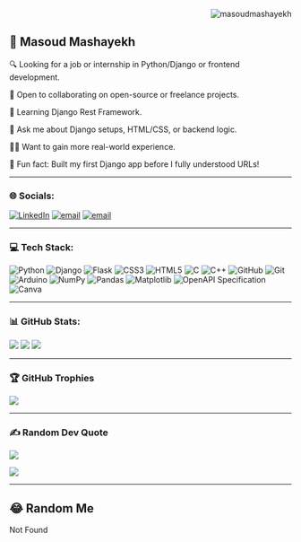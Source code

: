 <p align="right"> <img src="https://komarev.com/ghpvc/?username=masoudmashayekh&label=Profile%20views&color=0e75b6&style=flat" alt="masoudmashayekh" /> </p>

## 💫 Masoud Mashayekh
🔍 Looking for a job or internship in Python/Django or frontend development.

🤝 Open to collaborating on open-source or freelance projects.

🧠 Learning Django Rest Framework.

💬 Ask me about Django setups, HTML/CSS, or backend logic.

🙋‍♂️ Want to gain more real-world experience.

🎯 Fun fact: Built my first Django app before I fully understood URLs!

<hr>

### 🌐 Socials:
[![LinkedIn](https://img.shields.io/badge/LinkedIn-%230077B5.svg?logo=linkedin&logoColor=white)](https://www.linkedin.com/in/masoud-mashayekh-472b57189/) 
[![email](https://img.shields.io/badge/Email-D14836?logo=gmail&logoColor=white)](mailto:masoudmashayekh00@gmail.com) 
[![email](https://img.shields.io/badge/Freelance%20Job-green)](https://www.fiverr.com/masoud_92/create-a-custom-python-automation-script-for-web-scraping-data-entry-api-tasks) 
<hr>

### 💻 Tech Stack:
![Python](https://img.shields.io/badge/python-3670A0?style=for-the-badge&logo=python&logoColor=ffdd54) 
![Django](https://img.shields.io/badge/django-%23092E20.svg?style=for-the-badge&logo=django&logoColor=white) 
![Flask](https://img.shields.io/badge/flask-%23000.svg?style=for-the-badge&logo=flask&logoColor=white) 
![CSS3](https://img.shields.io/badge/css3-%231572B6.svg?style=for-the-badge&logo=css3&logoColor=white)
![HTML5](https://img.shields.io/badge/html5-%23E34F26.svg?style=for-the-badge&logo=html5&logoColor=white) 
![C](https://img.shields.io/badge/c-%2300599C.svg?style=for-the-badge&logo=c&logoColor=white)
![C++](https://img.shields.io/badge/c++-%2300599C.svg?style=for-the-badge&logo=c%2B%2B&logoColor=white)
![GitHub](https://img.shields.io/badge/github-%23121011.svg?style=for-the-badge&logo=github&logoColor=white) 
![Git](https://img.shields.io/badge/git-%23F05033.svg?style=for-the-badge&logo=git&logoColor=white) 
![Arduino](https://img.shields.io/badge/-Arduino-00979D?style=for-the-badge&logo=Arduino&logoColor=white) 
![NumPy](https://img.shields.io/badge/numpy-%23013243.svg?style=for-the-badge&logo=numpy&logoColor=white) 
![Pandas](https://img.shields.io/badge/pandas-%23150458.svg?style=for-the-badge&logo=pandas&logoColor=white) 
![Matplotlib](https://img.shields.io/badge/Matplotlib-%23ffffff.svg?style=for-the-badge&logo=Matplotlib&logoColor=black) 
![OpenAPI Specification](https://img.shields.io/badge/openapiinitiative-%23000000.svg?style=for-the-badge&logo=openapiinitiative&logoColor=white) 
![Canva](https://img.shields.io/badge/Canva-%2300C4CC.svg?style=for-the-badge&logo=Canva&logoColor=white) 
<hr>

### 📊 GitHub Stats:
![](https://github-readme-stats.vercel.app/api?username=masoudmashayekh&theme=default_repocard&hide_border=true&include_all_commits=true&count_private=false)
![](https://github-readme-stats.vercel.app/api/top-langs/?username=masoudmashayekh&theme=default_repocard&hide_border=true&include_all_commits=true&count_private=false&layout=compact)
![](https://nirzak-streak-stats.vercel.app/?user=masoudmashayekh&theme=default_repocard&hide_border=true)<br/>

<hr>

### 🏆 GitHub Trophies
![](https://github-profile-trophy.vercel.app/?username=masoudmashayekh&theme=default_repocard&no-frame=true&no-bg=true&margin-w=4)
<hr>

### ✍️ Random Dev Quote
 
 ![](https://quotes-github-readme.vercel.app/api?type=horizontal&theme=light)


[![](https://visitcount.itsvg.in/api?id=masoudmashayekh&icon=0&color=0)](https://visitcount.itsvg.in)<br>


 <hr>
 
## 😂 Random Me
  Not Found
  
<!-- Proudly created with GPRM ( https://gprm.itsvg.in ) -->

